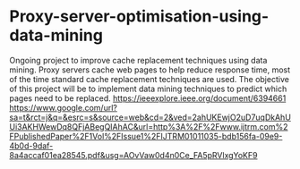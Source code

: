 # Proxy-server-optimisation-using-data-mining
Ongoing project to improve cache replacement techniques using data mining.
Proxy servers cache web pages to help reduce response time, most of the time standard cache replacement techniques are used. The objective of this project will be to implement data mining techniques to predict which pages need to be replaced.
https://ieeexplore.ieee.org/document/6394661
https://www.google.com/url?sa=t&rct=j&q=&esrc=s&source=web&cd=2&ved=2ahUKEwjO2uD7uqDkAhUUi3AKHWewDq8QFjABegQIAhAC&url=http%3A%2F%2Fwww.ijtrm.com%2FPublishedPaper%2F1Vol%2FIssue1%2FIJTRM01011035-bdb156fa-09e9-4b0d-9daf-8a4accaf01ea28545.pdf&usg=AOvVaw0d4n0Ce_FA5pRVlxgYoKF9


